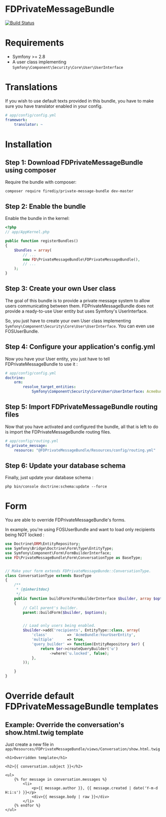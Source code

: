 FDPrivateMessageBundle
======================

[![Build Status](https://travis-ci.org/lobodol/FireDIY-PrivateMessageBundle.svg?branch=master)](https://travis-ci.org/lobodol/FireDIY-PrivateMessageBundle)

# Requirements
* Symfony >= 2.8
* A user class implementing ```Symfony\Component\Security\Core\User\UserInterface```

# Translations
If you wish to use default texts provided in this bundle, you have to make sure you have translator enabled in your config.
```yml
# app/config/config.yml
framework:
    translator: ~
```

# Installation
## Step 1: Download FDPrivateMessageBundle using composer
Require the bundle with composer:
```
composer require firediy/private-message-bundle dev-master
```

## Step 2:  Enable the bundle
Enable the bundle in the kernel:
```php
<?php
// app/AppKernel.php

public function registerBundles()
{
    $bundles = array(
        // ...
        new FD\PrivateMessageBundle\FDPrivateMessageBundle(),
        // ...
    );
}
```

## Step 3: Create your own User class
The goal of this bundle is to provide a private message system to allow users communicating between them.
FDPrivateMessageBundle does not provide a ready-to-use User entity but uses Symfony's UserInterface.

So, you just have to create your own User class implementing ```Symfony\Component\Security\Core\User\UserInterface```.
You can even use FOSUserBundle.

## Step 4: Configure your application's config.yml
Now you have your User entity, you just have to tell FDPrivateMessageBundle to use it :
```yml
# app/config/config.yml
doctrine:
    orm:
        resolve_target_entities:
            Symfony\Component\Security\Core\User\UserInterface: AcmeBundle\Entity\YourUserEntiy
```

## Step 5: Import FDPrivateMessageBundle routing files
Now that you have activated and configured the bundle, all that is left to do is import the FDPrivateMessageBundle routing files.


```yml
# app/config/routing.yml
fd_private_message:
    resource: "@FDPrivateMessageBundle/Resources/config/routing.yml"
```

## Step 6: Update your database schema
Finally, just update your database schema :
```
php bin/console doctrine:schema:update --force
```


# Form
You are able to override FDPrivateMessageBundle's forms.

In example, you're using FOSUserBundle and want to load only recipients being NOT locked :

```php
use Doctrine\ORM\EntityRepository;
use Symfony\Bridge\Doctrine\Form\Type\EntityType;
use Symfony\Component\Form\FormBuilderInterface;
use FD\PrivateMessageBundle\Form\ConversationType as BaseType;


// Make your form extends FDPrivateMessageBunde::ConversationType.
class ConversationType extends BaseType
{
    /**
     * {@inheritdoc}
     */
    public function buildForm(FormBuilderInterface $builder, array $options)
    {
        // Call parent's builder.
        parent::buildForm($builder, $options);


        // Load only users being enabled.
        $builder->add('recipients', EntityType::class, array(
            'class'         => 'AcmeBundle:YourUserEntity',
            'multiple'      => true,
            'query_builder' => function(EntityRepository $er) {
                return $er->createQueryBuilder('u')
                    ->where('u.locked', false);
            },
        ));

    }
}
```

# Override default FDPrivateMessageBundle templates
## Example: Override the conversation's show.html.twig template
Just create a new file in ```app/Resources/FDPrivateMessageBundle/views/Conversation/show.html.twig```
```twig
<h1>Overridden template</h1>

<h2>{{ conversation.subject }}</h2>

<ul>
    {% for message in conversation.messages %}
        <li>
            <p>{{ message.author }}, {{ message.created | date('Y-m-d H:i:s') }}</p>
            <div>{{ message.body | raw }}</div>
        </li>
    {% endfor %}
</ul>
```
